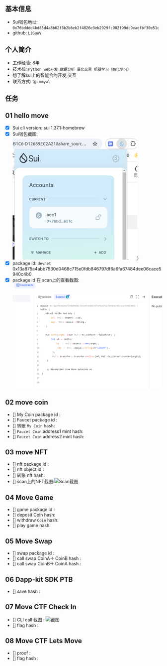 ## 基本信息
- Sui钱包地址: `0x76bdddd4bd85d4a8b62f3b2b6eb2f4826e3eb2929fc902f99dc9eadfbf30e51c`
- github: `LiGuoV`

## 个人简介
- 工作经验: 8年
- 技术栈: `Python web开发 数据分析 量化交易 机器学习（强化学习）` 
- 想了解sui上的智能合约开发,交互
- 联系方式: tg: `mmywl` 

## 任务

##   01 hello move  
- [x] Sui cli version: sui 1.37.1-homebrew
- [x] Sui钱包截图: ![Sui钱包截图](./images/钱包.png))
- [x] package id: `devnet` 0x13a875a4abb7530d0468c715e0fdb846797df6a6fa67484dee06cace5940c4b0
- [x] package id 在 scan上的查看截图:![Scan截图](./images/packge-hello.png)

##   02 move coin
- [] My Coin package id : 
- [] Faucet package id : 
- [] 转账 `My Coin` hash:
- [] `Faucet Coin` address1 mint hash:
- [] `Faucet Coin` address2 mint hash:

##   03 move NFT
- [] nft package id :
- [] nft object id : 
- [] 转账 nft  hash:
- [] scan上的NFT截图:![Scan截图](./images/你的图片地址)

##   04 Move Game
- [] game package id :
- [] deposit Coin hash:
- [] withdraw `Coin` hash:
- [] play game hash:

##   05 Move Swap
- [] swap package id :
- [] call swap CoinA-> CoinB  hash :
- [] call swap CoinB-> CoinA  hash :

##   06 Dapp-kit SDK PTB
- [] save hash :

##   07 Move CTF Check In
- [] CLI call 截图 : ![截图](./images/你的图片地址)
- [] flag hash :

##   08 Move CTF Lets Move
- [] proof : 
- [] flag hash :
